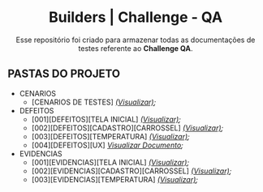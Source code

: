 <div align="center">

# Builders | Challenge - QA

Esse repositório foi criado para armazenar todas as documentações de testes referente ao **Challenge QA**.
</div>

## PASTAS DO PROJETO

- CENARIOS
  - [CENARIOS DE TESTES] *[(Visualizar)](https://github.com/jacksonhmteixeira/BuildersDesafioQAJackson/blob/main/CENARIOS/%5BCHALLENGE-QA%5D%20%5BCENARIOS%20DE%20TESTES%5D.docx);*
- DEFEITOS
  - [001][DEFEITOS][TELA INICIAL] *[(Visualizar)](https://github.com/jacksonhmteixeira/BuildersDesafioQAJackson/blob/main/DEFEITOS/%5B001%5D%20%5BDEFEITOS%5D%20%5BTELA%20INICIAL%5D.docx);*
  - [002][DEFEITOS][CADASTRO][CARROSSEL] *[(Visualizar)](https://github.com/jacksonhmteixeira/BuildersDesafioQAJackson/blob/main/DEFEITOS/%5B002%5D%20%5BDEFEITOS%5D%20%5BCADASTRO%5D%20%5BCARROSSEL%5D.docx);*
  - [003][DEFEITOS][TEMPERATURA] *[(Visualizar)](https://github.com/jacksonhmteixeira/BuildersDesafioQAJackson/blob/main/DEFEITOS/%5B003%5D%20%5BDEFEITOS%5D%20%5BTEMPERATURA%5D.docx);*
  - [004][DEFEITOS][UX] *[Visualizar Documento](https://github.com/jacksonhmteixeira/BuildersDesafioQAJackson/blob/main/DEFEITOS/%5B004%5D%20%5BDEFEITOS%5D%20%5BUX%5D.docx);*
- EVIDENCIAS
  - [001][EVIDENCIAS][TELA INICIAL] *[(Visualizar)](https://github.com/jacksonhmteixeira/BuildersDesafioQAJackson/blob/main/EVIDENCIAS/%5B001%5D%20%5BEVIDENCIAS%5D%20%5BTELA%20INICIAL%5D.docx);*
  - [002][EVIDENCIAS][CADASTRO][CARROSSEL] *[(Visualizar)](https://github.com/jacksonhmteixeira/BuildersDesafioQAJackson/blob/main/EVIDENCIAS/%5B002%5D%20%5BEVIDENCIAS%5D%20%5BCADASTRO%5D%20%5BCARROSSEL%5D.docx);*
  - [003][EVIDENCIAS][TEMPERATURA] *[(Visualizar)](https://github.com/jacksonhmteixeira/BuildersDesafioQAJackson/blob/main/EVIDENCIAS/%5B003%5D%20%5BEVIDENCIAS%5D%20%5BTEMPERATURA%5D.docx);*
